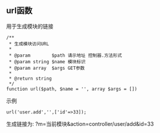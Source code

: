 ## url函数
用于生成模块的链接
```
/**
 * 生成模块访问URL
 *
 * @param        $path 请示地址 控制器.方法形式
 * @param string $name 模块标识
 * @param array  $args GET参数
 *
 * @return string
 */
function url($path, $name = '', array $args = [])
```

示例

```
url('user.add','',['id'=>33]);
```
生成链接为: 
?m=当前模块&action=controller/user/add&id=33
